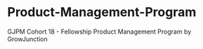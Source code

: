 # Product-Management-Program
GJPM Cohort 18 - Fellowship Product Management Program by GrowJunction
